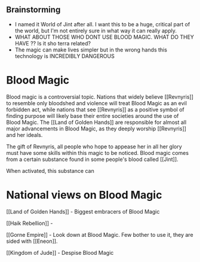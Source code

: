
## Brainstorming

- I named it World of Jint after all. I want this to be a huge, critical part of the world, but I'm not entirely sure in what way it can really apply.
- WHAT ABOUT THOSE WHO DONT USE BLOOD MAGIC. WHAT DO THEY HAVE ?? Is it sho terra related?
- The magic can make lives simpler but in the wrong hands this technology is INCREDIBLY DANGEROUS
# Blood Magic

Blood magic is a controversial topic. Nations that widely believe [[Revnyris]] to resemble only bloodshed and violence will treat Blood Magic as an evil forbidden act, while nations that see [[Revnyris]] as a positive symbol of finding purpose will likely base their entire societies around the use of Blood Magic. The [[Land of Golden Hands]] are responsible for almost all major advancements in Blood Magic, as they deeply worship [[Revnyris]] and her ideals.

The gift of Revnyris, all people who hope to appease her in all her glory must have some skills within this magic to be noticed. Blood magic comes from a certain substance found in some people's blood called [[Jint]].

When activated, this substance can 



# National views on Blood Magic

[[Land of Golden Hands]] - Biggest embracers of Blood Magic

[[Haik Rebellion]] - 

[[Gorne Empire]] - Look down at Blood Magic. Few bother to use it, they are sided with [[Eneon]].

[[Kingdom of Jude]] - Despise Blood Magic